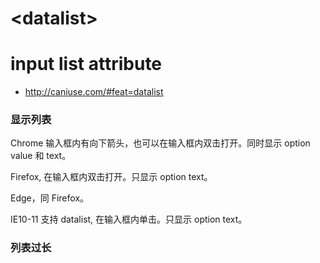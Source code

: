 # \<datalist>


# input list attribute

- http://caniuse.com/#feat=datalist

### 显示列表

Chrome 输入框内有向下箭头，也可以在输入框内双击打开。同时显示 option value 和 text。

Firefox, 在输入框内双击打开。只显示 option text。

Edge，同 Firefox。

IE10-11 支持 datalist, 在输入框内单击。只显示 option text。

### 列表过长



